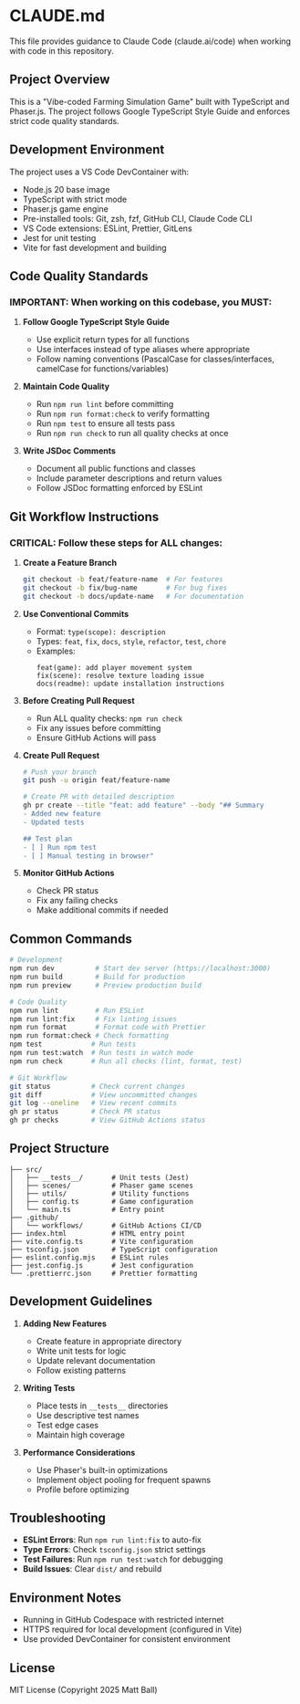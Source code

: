 # CLAUDE.md

This file provides guidance to Claude Code (claude.ai/code) when working with code in this repository.

## Project Overview

This is a "Vibe-coded Farming Simulation Game" built with TypeScript and Phaser.js. The project follows Google TypeScript Style Guide and enforces strict code quality standards.

## Development Environment

The project uses a VS Code DevContainer with:
- Node.js 20 base image
- TypeScript with strict mode
- Phaser.js game engine
- Pre-installed tools: Git, zsh, fzf, GitHub CLI, Claude Code CLI
- VS Code extensions: ESLint, Prettier, GitLens
- Jest for unit testing
- Vite for fast development and building

## Code Quality Standards

### IMPORTANT: When working on this codebase, you MUST:

1. **Follow Google TypeScript Style Guide**
   - Use explicit return types for all functions
   - Use interfaces instead of type aliases where appropriate
   - Follow naming conventions (PascalCase for classes/interfaces, camelCase for functions/variables)

2. **Maintain Code Quality**
   - Run `npm run lint` before committing
   - Run `npm run format:check` to verify formatting
   - Run `npm test` to ensure all tests pass
   - Run `npm run check` to run all quality checks at once

3. **Write JSDoc Comments**
   - Document all public functions and classes
   - Include parameter descriptions and return values
   - Follow JSDoc formatting enforced by ESLint

## Git Workflow Instructions

### CRITICAL: Follow these steps for ALL changes:

1. **Create a Feature Branch**
   ```bash
   git checkout -b feat/feature-name  # For features
   git checkout -b fix/bug-name       # For bug fixes
   git checkout -b docs/update-name   # For documentation
   ```

2. **Use Conventional Commits**
   - Format: `type(scope): description`
   - Types: `feat`, `fix`, `docs`, `style`, `refactor`, `test`, `chore`
   - Examples:
     ```
     feat(game): add player movement system
     fix(scene): resolve texture loading issue
     docs(readme): update installation instructions
     ```

3. **Before Creating Pull Request**
   - Run ALL quality checks: `npm run check`
   - Fix any issues before committing
   - Ensure GitHub Actions will pass

4. **Create Pull Request**
   ```bash
   # Push your branch
   git push -u origin feat/feature-name
   
   # Create PR with detailed description
   gh pr create --title "feat: add feature" --body "## Summary
   - Added new feature
   - Updated tests
   
   ## Test plan
   - [ ] Run npm test
   - [ ] Manual testing in browser"
   ```

5. **Monitor GitHub Actions**
   - Check PR status
   - Fix any failing checks
   - Make additional commits if needed

## Common Commands

```bash
# Development
npm run dev          # Start dev server (https://localhost:3000)
npm run build        # Build for production
npm run preview      # Preview production build

# Code Quality
npm run lint         # Run ESLint
npm run lint:fix     # Fix linting issues
npm run format       # Format code with Prettier
npm run format:check # Check formatting
npm test            # Run tests
npm run test:watch  # Run tests in watch mode
npm run check       # Run all checks (lint, format, test)

# Git Workflow
git status          # Check current changes
git diff            # View uncommitted changes
git log --oneline   # View recent commits
gh pr status        # Check PR status
gh pr checks        # View GitHub Actions status
```

## Project Structure

```
├── src/
│   ├── __tests__/       # Unit tests (Jest)
│   ├── scenes/          # Phaser game scenes
│   ├── utils/           # Utility functions
│   ├── config.ts        # Game configuration
│   └── main.ts          # Entry point
├── .github/
│   └── workflows/       # GitHub Actions CI/CD
├── index.html           # HTML entry point
├── vite.config.ts       # Vite configuration
├── tsconfig.json        # TypeScript configuration
├── eslint.config.mjs    # ESLint rules
├── jest.config.js       # Jest configuration
└── .prettierrc.json     # Prettier formatting
```

## Development Guidelines

1. **Adding New Features**
   - Create feature in appropriate directory
   - Write unit tests for logic
   - Update relevant documentation
   - Follow existing patterns

2. **Writing Tests**
   - Place tests in `__tests__` directories
   - Use descriptive test names
   - Test edge cases
   - Maintain high coverage

3. **Performance Considerations**
   - Use Phaser's built-in optimizations
   - Implement object pooling for frequent spawns
   - Profile before optimizing

## Troubleshooting

- **ESLint Errors**: Run `npm run lint:fix` to auto-fix
- **Type Errors**: Check `tsconfig.json` strict settings
- **Test Failures**: Run `npm run test:watch` for debugging
- **Build Issues**: Clear `dist/` and rebuild

## Environment Notes

- Running in GitHub Codespace with restricted internet
- HTTPS required for local development (configured in Vite)
- Use provided DevContainer for consistent environment

## License

MIT License (Copyright 2025 Matt Ball)